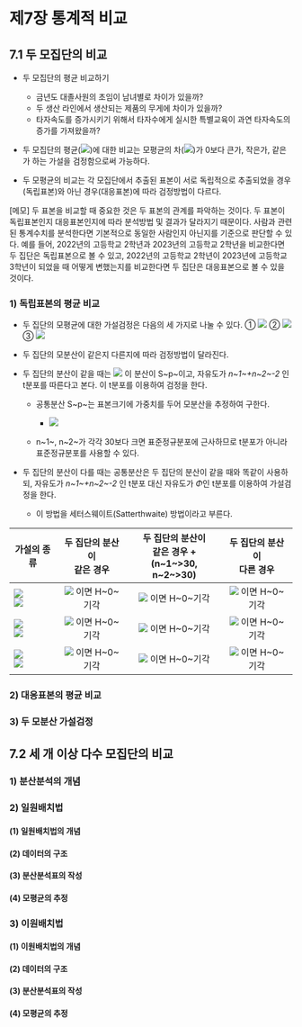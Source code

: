 # 제7장 통계적 비교

## 7.1 두 모집단의 비교

- 두 모집단의 평균 비교하기
  - 금년도 대졸사원의 초임이 남녀별로 차이가 있을까?
  - 두 생산 라인에서 생산되는 제품의 무게에 차이가 있을까?
  - 타자속도를 증가시키기 위해서 타자수에게 실시한 특별교육이 과연 타자속도의 증가를 가져왔을까?

- 두 모집단의 평균(<img src=https://latex.codecogs.com/svg.image?\mu_{1},\,\mu_{2}>)에 대한 비교는 모평균의 차(<img src=https://latex.codecogs.com/svg.image?\mu_{1}-\mu_{2}>)가 0보다 큰가, 작은가, 같은가 하는 가설을 검정함으로써 가능하다.

- 두 모평균의 비교는 각 모집단에서 추출된 표본이 서로 독립적으로 추출되었을 경우(독립표본)와 아닌 경우(대응표본)에 따라 검정방법이 다르다.

[메모] 두 표본을 비교할 때 중요한 것은 두 표본의 관계를 파악하는 것이다. 
 두 표본이 독립표본인지 대응표본인지에 따라 분석방법 및 결과가 달라지기 때문이다. 사람과 관련된 통계수치를 분석한다면 기본적으로 동일한 사람인지 아닌지를 기준으로 판단할 수 있다.
 예를 들어, 2022년의 고등학교 2학년과 2023년의 고등학교 2학년을 비교한다면 두 집단은 독립표본으로 볼 수 있고, 2022년의 고등학교 2학년이 2023년에 고등학교 3학년이 되었을 때 어떻게 변했는지를 비교한다면 두 집단은 대응표본으로 볼 수 있을 것이다.
 
### 1) 독립표본의 평균 비교

- 두 집단의 모평균에 대한 가설검정은 다음의 세 가지로 나눌 수 있다.
① <img src="https://latex.codecogs.com/svg.image?H_0:\mu_1-\mu_2=D_0\;/\;H_1:\mu_1-\mu_2>D_0">
② <img src="https://latex.codecogs.com/svg.image?H_0:\mu_1-\mu_2=D_0\;/\;H_1:\mu_1-\mu_2<D_0">
③ <img src="https://latex.codecogs.com/svg.image?H_0:\mu_1-\mu_2=D_0\;/\;H_1:\mu_1-\mu_2\neq&space;D_0">

- 두 집단의 모분산이 같은지 다른지에 따라 검정방법이 달라진다.

- 두 집단의 분산이 같을 때는 <img src="https://latex.codecogs.com/svg.image?(\bar{x}_1-\bar{x}_2)-D_0"> 이 분산이 S~p~이고, 자유도가 *n~1~+n~2~-2* 인 t분포를 따른다고 본다. 이 t분포를 이용하여 검정을 한다.
  - 공통분산 S~p~는 표본크기에 가중치를 두어 모분산을 추정하여 구한다.
    - <img src="https://latex.codecogs.com/svg.image?{S_p}^2=\frac{{(n_1-1){S_1}^2&plus;(n_2-1){S_1}^2}}{{n_1&plus;n_2-2}}">
    
  - n~1~, n~2~가 각각 30보다 크면 표준정규분포에 근사하므로 t분포가 아니라 표준정규분포를 사용할 수 있다.

- 두 집단의 분산이 다를 때는 공통분산은 두 집단의 분산이 같을 때와 똑같이 사용하되, 자유도가 *n~1~+n~2~-2* 인 t분포 대신 자유도가 *Φ*인 t분포를 이용하여 가설검정을 한다.
  - 이 방법을 세터스웨이트(Satterthwaite) 방법이라고 부른다.

|가설의 종류|두 집단의 분산이</br> 같은 경우|두 집단의 분산이</br>같은 경우 + </br> (n~1~>30, n~2~>30)|두 집단의 분산이</br>다른 경우|
|---|:-:|:-:|:-:|
|<img src="https://latex.codecogs.com/svg.image?H_0:\mu_1-\mu_2=D_0"></br><img src="https://latex.codecogs.com/svg.image?H_1:\mu_1-\mu_2>D_0">|<img src="https://latex.codecogs.com/svg.image?\frac{(\bar{x}_1-\bar{x}_2)-D_0}{\sqrt{{\frac{S_p^2}{n_1}}&plus;{\frac{S_p^2}{n_2}}}}>t_{n_1&plus;n_2-2,\alpha}"> 이면 H~0~기각|<img src="https://latex.codecogs.com/svg.image?\frac{(\bar{x}_1-\bar{x}_2)-D_0}{\sqrt{{\frac{S_p^2}{n_1}}&plus;{\frac{S_p^2}{n_2}}}}>Z_{\alpha}"> 이면 H~0~기각|<img src="https://latex.codecogs.com/svg.image?\frac{(\bar{x}_1-\bar{x}_2)-D_0}{\sqrt{{\frac{S_p^2}{n_1}}&plus;{\frac{S_p^2}{n_2}}}}>t_{\phi,\alpha}"> 이면 H~0~기각|
|<img src="https://latex.codecogs.com/svg.image?H_0:\mu_1-\mu_2=D_0"></br><img src="https://latex.codecogs.com/svg.image?H_1:\mu_1-\mu_2<D_0">|<img src="https://latex.codecogs.com/svg.image?\frac{(\bar{x}_1-\bar{x}_2)-D_0}{\sqrt{{\frac{S_p^2}{n_1}}&plus;{\frac{S_p^2}{n_2}}}}<-t_{n_1&plus;n_2-2,\alpha}"> 이면 H~0~기각|<img src="https://latex.codecogs.com/svg.image?\frac{(\bar{x}_1-\bar{x}_2)-D_0}{\sqrt{{\frac{S_p^2}{n_1}}&plus;{\frac{S_p^2}{n_2}}}}<-Z_{\alpha}"> 이면 H~0~기각|<img src="https://latex.codecogs.com/svg.image?\frac{(\bar{x}_1-\bar{x}_2)-D_0}{\sqrt{{\frac{S_p^2}{n_1}}&plus;{\frac{S_p^2}{n_2}}}}<-t_{\phi,\alpha}"> 이면 H~0~기각|
|<img src="https://latex.codecogs.com/svg.image?H_0:\mu_1-\mu_2=D_0"></br><img src="https://latex.codecogs.com/svg.image?H_1:\mu_1-\mu_2 \neq D_0">|<img src="https://latex.codecogs.com/svg.image?\left\|\frac{(\bar{x}_1-\bar{x}_2)-D_0}{\sqrt{{\frac{S_p^2}{n_1}}&plus;{\frac{S_p^2}{n_2}}}}\right\|>t_{n_1&plus;n_2-2,\alpha/2}"> 이면 H~0~기각|<img src="https://latex.codecogs.com/svg.image?\left\|\frac{(\bar{x}_1-\bar{x}_2)-D_0}{\sqrt{{\frac{S_p^2}{n_1}}&plus;{\frac{S_p^2}{n_2}}}}\right\|>Z_{\alpha/2}"> 이면 H~0~기각|<img src="https://latex.codecogs.com/svg.image?\left\|\frac{(\bar{x}_1-\bar{x}_2)-D_0}{\sqrt{{\frac{S_p^2}{n_1}}&plus;{\frac{S_p^2}{n_2}}}}\right\|>t_{\phi,\alpha/2}"> 이면 H~0~기각|



### 2) 대응표본의 평균 비교




### 3) 두 모분산 가설검정

## 7.2 세 개 이상 다수 모집단의 비교

### 1) 분산분석의 개념

### 2) 일원배치법

#### (1) 일원배치법의 개념

#### (2) 데이터의 구조

#### (3) 분산분석표의 작성

#### (4) 모평균의 추정

### 3) 이원배치법

#### (1) 이원배치법의 개념

#### (2) 데이터의 구조

#### (3) 분산분석표의 작성

#### (4) 모평균의 추정

